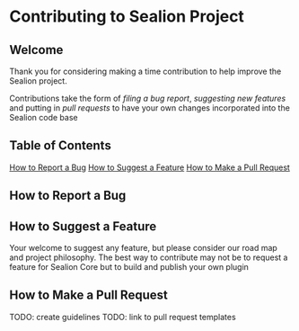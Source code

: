 # Contributing to Sealion Project


## Welcome

Thank you for considering making a time contribution to help improve the Sealion project.

Contributions take the form of *filing a bug report*, *suggesting new features* and putting in *pull requests* to have your own changes incorporated into the Sealion code base

## Table of Contents

[How to Report a Bug](#how-to-report-a-bug)
[How to Suggest a Feature](#how-to-suggest-a-feature)
[How to Make a Pull Request](#how-to-make-a-pull-request)

## How to Report a Bug

## How to Suggest a Feature

Your welcome to suggest any feature, but please consider our road map and project philosophy. The best way to contribute may not be to request a feature for Sealion Core but to build and publish your own plugin

## How to Make a Pull Request

TODO: create guidelines
TODO: link to pull request templates
